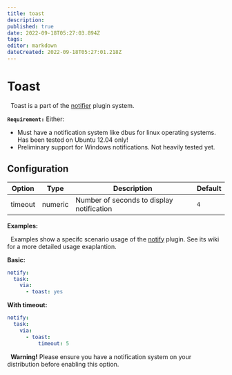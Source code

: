 ```yaml
---
title: toast
description: 
published: true
date: 2022-09-18T05:27:03.894Z
tags: 
editor: markdown
dateCreated: 2022-09-18T05:27:01.218Z
---
```


# Toast
<div class="alert alert-success" role="info">
  
  <span class="glyphicon glyphicon glyphicon-cog"></span>
  &nbsp; Toast is a part of the [notifier](/Plugins/Notifiers) plugin system.
</div>

**`Requirement:`**
Either:
- Must have a notification system like dbus for linux operating systems. Has been tested on Ubuntu 12.04 only!
- Preliminary support for Windows notifications. Not heavily tested yet.


## Configuration

| Option |Type|  Description | Default |
| --- | ---| --- |---|
|timeout|numeric|Number of seconds to display notification|`4`


**Examples:**
<div class="alert alert-warning" role="info">
  
  <span class="glyphicon glyphicon glyphicon-cog"></span>
  &nbsp; Examples show a specifc scenario usage of the [notify](/Plugins/notify) plugin. See its wiki for a more detailed usage exaplantion.
</div>

**Basic:**
```yaml
notify:
  task:
    via:
      - toast: yes
```

**With timeout:**
```yaml
notify:
  task:
    via:
      - toast:
          timeout: 5
```
<div class="alert alert-warning">
  
  <!--<span class="glyphicon glyphicon glyphicon-cog"></span>-->
  &nbsp; <strong>Warning!</strong> Please ensure you have a notification system on your distribution before enabling this option.
</div>


